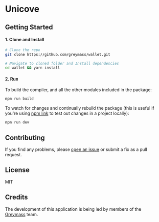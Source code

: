# Unicove

## Getting Started

#### 1. Clone and Install

```bash
# Clone the repo
git clone https://github.com/greymass/wallet.git

# Navigate to cloned folder and Install dependencies
cd wallet && yarn install
```

#### 2. Run

To build the compiler, and all the other modules included in the package:

```bash
npm run build
```

To watch for changes and continually rebuild the package (this is useful if you're using [npm link](https://docs.npmjs.com/cli/link.html) to test out changes in a project locally):

```bash
npm run dev
```

## Contributing

If you find any problems, please [open an issue](https://github.com/greymass/wallet/issues/new) or submit a fix as a pull request.

## License

MIT

## Credits

The development of this application is being led by members of the [Greymass](greymass.com) team.
